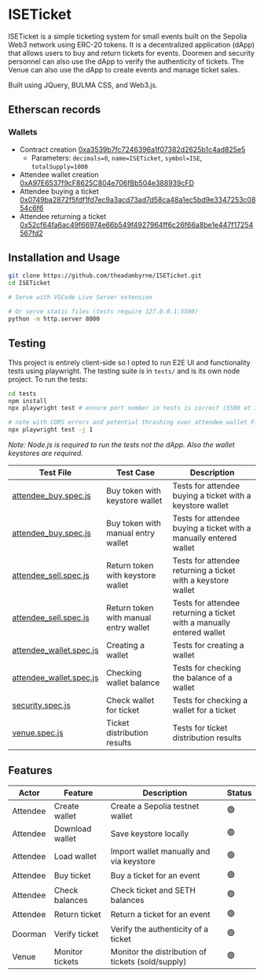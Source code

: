 # ISETicket

ISETicket is a simple ticketing system for small events built on the Sepolia Web3 network using ERC-20 tokens. It is a decentralized application (dApp) that allows users to buy and return tickets for events. Doormen and security personnel can also use the dApp to verify the authenticity of tickets. The Venue can also use the dApp to create events and manage ticket sales.

Built using JQuery, BULMA CSS, and Web3.js.

## Etherscan records

### Wallets

- Contract creation [0xa3539b7fc7246396a1f07382d2625b1c4ad825e5](https://sepolia.etherscan.io/tx/0xf577220d64a96b42289ad92aa07dd2c59e0edd3a9f314c4fc13c9985f3c45fb0)
  - Parameters: `decimals=0`, `name=ISETicket`, `symbol=ISE`, `totalSupply=1000`
- Attendee wallet creation [0xA97E6537f9cF8625C804e706fBb504e388939cFD](https://sepolia.etherscan.io/address/0xA97E6537f9cF8625C804e706fBb504e388939cFD)
- Attendee buying a ticket [0x0749ba2872f5fdf1fd7ec9a3acd73ad7d58ca48a1ec5bd9e3347253c0854c6f6](https://sepolia.etherscan.io/tx/0x0749ba2872f5fdf1fd7ec9a3acd73ad7d58ca48a1ec5bd9e3347253c0854c6f6)
- Attendee returning a ticket [0x52cf64fa6ac49f66974e66b549f4927964ff6c26f66a8be1e447f17254567fd2](https://sepolia.etherscan.io/tx/0x52cf64fa6ac49f66974e66b549f4927964ff6c26f66a8be1e447f17254567fd2)

## Installation and Usage

```bash
git clone https://github.com/theadambyrne/ISETicket.git
cd ISETicket

# Serve with VSCode Live Server extension

# Or serve static files (tests require 127.0.0.1:5500)
python -m http.server 8000 
```

## Testing

This project is entirely client-side so I opted to run E2E UI and functionality tests using playwright. The testing suite is in `tests/` and is its own node project. To run the tests:

```bash
cd tests
npm install
npx playwright test # ensure port number in tests is correct (5500 at 127.0.0.1)

# note with CORS errors and potential thrashing over attendee wallet File I/O issues you can run the tests in seqential mode
npx playwright test -j 1
```

*Note: Node.js is required to run the tests not the dApp. Also the wallet keystores are required.*

| Test File | Test Case | Description |
| --- | --- | --- |
| [attendee_buy.spec.js](tests/attendee_buy.spec.js) | Buy token with keystore wallet | Tests for attendee buying a ticket with a keystore wallet |
| [attendee_buy.spec.js](tests/attendee_buy.spec.js) | Buy token with manual entry wallet | Tests for attendee buying a ticket with a manually entered wallet |
| [attendee_sell.spec.js](tests/attendee_sell.spec.js) | Return token with keystore wallet | Tests for attendee returning a ticket with a keystore wallet |
| [attendee_sell.spec.js](tests/attendee_sell.spec.js) | Return token with manual entry wallet | Tests for attendee returning a ticket with a manually entered wallet |
| [attendee_wallet.spec.js](tests/attendee_wallet.spec.js) | Creating a wallet | Tests for creating a wallet |
| [attendee_wallet.spec.js](tests/attendee_wallet.spec.js) | Checking wallet balance | Tests for checking the balance of a wallet |
| [security.spec.js](tests/security.spec.js) | Check wallet for ticket | Tests for checking a wallet for a ticket |
| [venue.spec.js](tests/venue.spec.js) | Ticket distribution results | Tests for ticket distribution results |
## Features

| Actor | Feature | Description | Status |
| --- | --- | --- | --- |
| Attendee | Create wallet | Create a Sepolia testnet wallet |🟢|
| Attendee | Download wallet | Save keystore locally |🟢|
| Attendee | Load wallet | Import wallet manually and via keystore |🟢|
| Attendee | Buy ticket | Buy a ticket for an event |🟢|
| Attendee | Check balances | Check ticket and SETH balances |🟢|
| Attendee | Return ticket | Return a ticket for an event |🟢|
| Doorman | Verify ticket | Verify the authenticity of a ticket |🟢|
| Venue | Monitor tickets | Monitor the distribution of tickets (sold/supply) |🟢|
